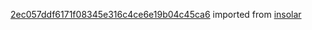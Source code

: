 [2ec057ddf6171f08345e316c4ce6e19b04c45ca6](https://github.com/insolar/insolar/commit/2ec057ddf6171f08345e316c4ce6e19b04c45ca6) imported from [insolar](https://github.com/insolar/insolar)
